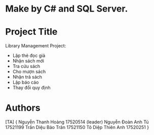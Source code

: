 # 
# Make by C# and SQL Server.

# Project Title

Library Management Project:

- Lập thẻ đọc giả
- Nhận sách mới
- Tra cứu sách
- Cho mượn sách
- Nhận trả sách
- Lập báo cáo
- Thay đổi quy định


# Authors

[TA]
{
Nguyễn Thanh Hoàng	17520514 (leader)
Nguyễn Đoàn Anh Tú	17521199 
Trần Diệu Bảo Trân	17521150
Tô Diệp Thiên Anh 	17520251
}
